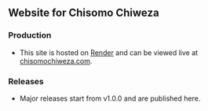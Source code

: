 ## Website for Chisomo Chiweza

### Production
- This site is hosted on [Render](https://render.com/) and can be viewed live at [chisomochiweza.com](https://chisomochiweza.com/).
### Releases
- Major releases start from v1.0.0 and are published here.
